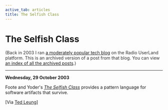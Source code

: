 ```yaml
---
active_tab: articles
title: The Selfish Class
---
```

# The Selfish Class

<div style="color:#333">(Back in 2003 I ran <a href="http://radio.weblogs.com/0122027/">a moderately popular tech blog</a> on the Radio UserLand platform.  This is an archived version of a post from that blog. You can view <a href="/articles/radio-blog/index.html">an index of all the archived posts</a>.)</div><hr>
<b>Wednesday, 29 October 2003</b>
<p>
Foote and Yoder's <cite><a title="The Selfish Class" href="http://www.laputan.org/selfish/selfish.html">The Selfish Class</a></cite> provides a pattern language for software artifacts that survive.
</p>
<p>
[Via <a href="http://www.sauria.com/blog/2003/10/28#649">Ted Leung</a>]</p>

